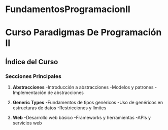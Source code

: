 # FundamentosProgramacionII
# Curso Paradigmas De Programación II
## Índice del Curso
### Secciones Principales

1. **Abstracciones**
        -Introducción a abstracciones
        -Modelos y patrones
        -Implementación de abstracciones

2. **Generic Types**
        -Fundamentos de tipos genéricos
        -Uso de genéricos en estructuras de datos
        -Restricciones y límites

3. **Web**
        -Desarrollo web básico
        -Frameworks y herramientas
        -APIs y servicios web


